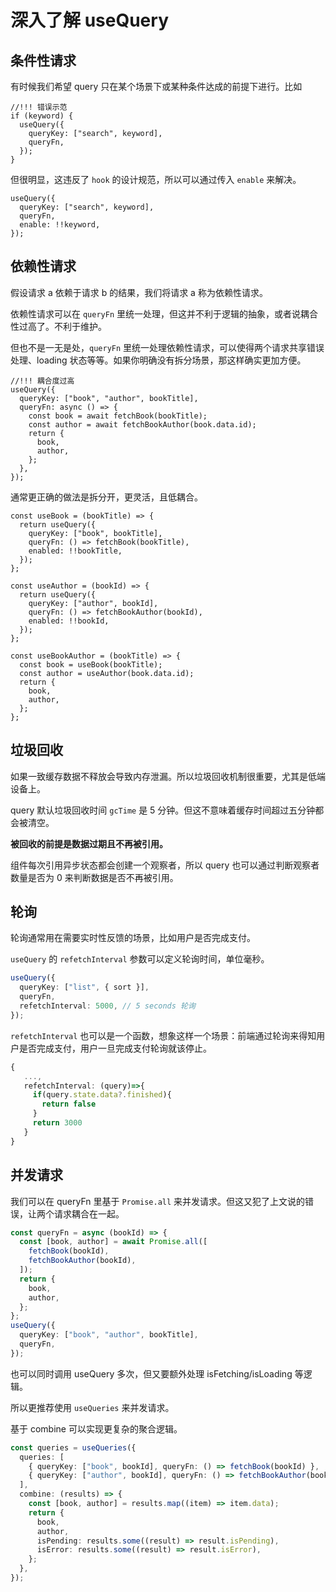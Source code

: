 # 深入了解 useQuery


## 条件性请求

有时候我们希望 query 只在某个场景下或某种条件达成的前提下进行。比如

```tsx
//!!! 错误示范
if (keyword) {
  useQuery({
    queryKey: ["search", keyword],
    queryFn,
  });
}
```

但很明显，这违反了 `hook` 的设计规范，所以可以通过传入 `enable` 来解决。

```tsx
useQuery({
  queryKey: ["search", keyword],
  queryFn,
  enable: !!keyword,
});
```

## 依赖性请求

假设请求 a 依赖于请求 b 的结果，我们将请求 a 称为依赖性请求。

依赖性请求可以在 `queryFn` 里统一处理，但这并不利于逻辑的抽象，或者说耦合性过高了。不利于维护。

但也不是一无是处，`queryFn` 里统一处理依赖性请求，可以使得两个请求共享错误处理、loading 状态等等。如果你明确没有拆分场景，那这样确实更加方便。

```tsx
//!!! 耦合度过高
useQuery({
  queryKey: ["book", "author", bookTitle],
  queryFn: async () => {
    const book = await fetchBook(bookTitle);
    const author = await fetchBookAuthor(book.data.id);
    return {
      book,
      author,
    };
  },
});
```

通常更正确的做法是拆分开，更灵活，且低耦合。

```tsx
const useBook = (bookTitle) => {
  return useQuery({
    queryKey: ["book", bookTitle],
    queryFn: () => fetchBook(bookTitle),
    enabled: !!bookTitle,
  });
};
```

```tsx
const useAuthor = (bookId) => {
  return useQuery({
    queryKey: ["author", bookId],
    queryFn: () => fetchBookAuthor(bookId),
    enabled: !!bookId,
  });
};
```

```tsx
const useBookAuthor = (bookTitle) => {
  const book = useBook(bookTitle);
  const author = useAuthor(book.data.id);
  return {
    book,
    author,
  };
};
```

## 垃圾回收

如果一致缓存数据不释放会导致内存泄漏。所以垃圾回收机制很重要，尤其是低端设备上。

query 默认垃圾回收时间 `gcTime` 是 5 分钟。但这不意味着缓存时间超过五分钟都会被清空。

**被回收的前提是数据过期且不再被引用。**

组件每次引用异步状态都会创建一个观察者，所以 query 也可以通过判断观察者数量是否为 0 来判断数据是否不再被引用。

## 轮询

轮询通常用在需要实时性反馈的场景，比如用户是否完成支付。

`useQuery` 的 `refetchInterval` 参数可以定义轮询时间，单位毫秒。

```ts
useQuery({
  queryKey: ["list", { sort }],
  queryFn,
  refetchInterval: 5000, // 5 seconds 轮询
});
```

`refetchInterval` 也可以是一个函数，想象这样一个场景：前端通过轮询来得知用户是否完成支付，用户一旦完成支付轮询就该停止。

```ts
{
   ...,
   refetchInterval: (query)=>{
     if(query.state.data?.finished){
       return false
     }
     return 3000
   }
}
```

## 并发请求

我们可以在 queryFn 里基于 `Promise.all` 来并发请求。但这又犯了上文说的错误，让两个请求耦合在一起。

```ts
const queryFn = async (bookId) => {
  const [book, author] = await Promise.all([
    fetchBook(bookId),
    fetchBookAuthor(bookId),
  ]);
  return {
    book,
    author,
  };
};
useQuery({
  queryKey: ["book", "author", bookTitle],
  queryFn,
});
```

也可以同时调用 useQuery 多次，但又要额外处理 isFetching/isLoading 等逻辑。

所以更推荐使用 `useQueries` 来并发请求。

基于 combine 可以实现更复杂的聚合逻辑。

```ts
const queries = useQueries({
  queries: [
    { queryKey: ["book", bookId], queryFn: () => fetchBook(bookId) },
    { queryKey: ["author", bookId], queryFn: () => fetchBookAuthor(bookId) },
  ],
  combine: (results) => {
    const [book, author] = results.map((item) => item.data);
    return {
      book,
      author,
      isPending: results.some((result) => result.isPending),
      isError: results.some((result) => result.isError),
    };
  },
});
```

